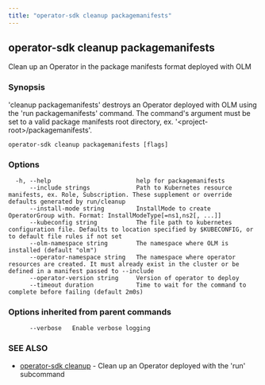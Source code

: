 ```yaml
---
title: "operator-sdk cleanup packagemanifests"
---
```

## operator-sdk cleanup packagemanifests

Clean up an Operator in the package manifests format deployed with OLM

### Synopsis

'cleanup packagemanifests' destroys an Operator deployed with OLM using the 'run packagemanifests' command.
The command's argument must be set to a valid package manifests root directory,
ex. '&lt;project-root&gt;/packagemanifests'.

```
operator-sdk cleanup packagemanifests [flags]
```

### Options

```
  -h, --help                        help for packagemanifests
      --include strings             Path to Kubernetes resource manifests, ex. Role, Subscription. These supplement or override defaults generated by run/cleanup
      --install-mode string         InstallMode to create OperatorGroup with. Format: InstallModeType[=ns1,ns2[, ...]]
      --kubeconfig string           The file path to kubernetes configuration file. Defaults to location specified by $KUBECONFIG, or to default file rules if not set
      --olm-namespace string        The namespace where OLM is installed (default "olm")
      --operator-namespace string   The namespace where operator resources are created. It must already exist in the cluster or be defined in a manifest passed to --include
      --operator-version string     Version of operator to deploy
      --timeout duration            Time to wait for the command to complete before failing (default 2m0s)
```

### Options inherited from parent commands

```
      --verbose   Enable verbose logging
```

### SEE ALSO

* [operator-sdk cleanup](../operator-sdk_cleanup)	 - Clean up an Operator deployed with the 'run' subcommand

